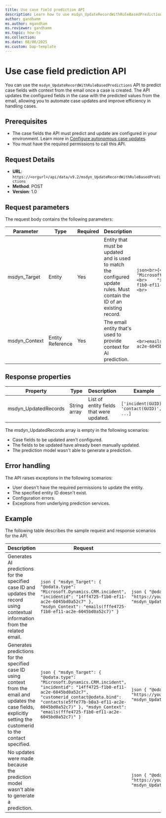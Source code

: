 ```yaml
---
title: Use case field prediction API
description: Learn how to use msdyn_UpdateRecordWithRuleBasedPredictions API to predict case fields with context from the email for a case.
author: gandhamm
ms.author: mgandham
ms.reviewer: gandhamm
ms.topic: how-to 
ms.collection: 
ms.date: 08/08/2025
ms.custom: bap-template 
---
```



# Use case field prediction API

You can use the `msdyn_UpdateRecordWithRuleBasedPredictions` API to predict case fields with context from the email once a case is created. The API updates the configured fields in the case with the predicted values from the email, allowing you to automate case updates and improve efficiency in handling cases.

## Prerequisites

- The case fields the API must predict and update are configured in your environment. Learn more in [Configure autonomous case updates](../administer/set-up-autonomous-case-agents.md).
- You must have the required permissions to call this API.

## Request Details

- **URL**: `https://<orgurl>/api/data/v9.2/msdyn_UpdateRecordWithRuleBasedPredictions`
- **Method**: POST
- **Version**: 1.0

## Request parameters

The request body contains the following parameters:

| Parameter      | Type            | Required | Description                                                                                          | Format                                                                                           |
|----------------|----------------|----------|------------------------------------------------------------------------------------------------------|--------------------------------------------------------------------------------------------------|
| msdyn_Target   | Entity          | Yes      | Entity that must be updated and is used to match the configured update rules. Must contain the ID of an existing record. |<br>```json<br>{<br>    "@odata.type": "Microsoft.Dynamics.CRM.incident",<br>    "incidentid": "14ff4725-f1b0-ef11-ac2e-6045bd0a52c7"<br>}<br>``` |
| msdyn_Context  | Entity Reference| Yes      | The email entity that's used to provide context for AI prediction.| <br>```<br>emails(fffe4725-f1b0-ef11-ac2e-6045bd0a52c7)<br>``` |

## Response properties

| Property | Type | Description | Example |
|----------|------|-------------| -------|
| msdyn_UpdatedRecords | String array | List of entity fields that were updated.| `['incident(GUID)', 'contact(GUID)', ...]` |

The msdyn_UpdatedRecords array is empty in the following scenarios:

- Case fields to be updated aren't configured.
- The fields to be updated have already been manually updated.
- The prediction model wasn't able to generate a prediction.


## Error handling

The API raises exceptions in the following scenarios:

- User doesn't have the required permissions to update the entity.
- The specified entity ID doesn't exist.
- Configuration errors.
- Exceptions from underlying prediction services.

## Example

The following table describes the sample request and response scenarios for the API.

| Description | Request | Response |
|-------------|---------|----------|
| Generates AI predictions for the specified case ID and updates the record using contextual information from the related email. | ```json { "msdyn_Target": { "@odata.type": "Microsoft.Dynamics.CRM.incident", "incidentid": "14ff4725-f1b0-ef11-ac2e-6045bd0a52c7" }, "msdyn_Context": "emails(fffe4725-f1b0-ef11-ac2e-6045bd0a52c7)" } ``` | ```json { "@odata.context": "https://yourorg.crm.dynamics.com/api/data/v9.2/$metadata#Microsoft.Dynamics.CRM.msdyn_UpdateRecordWithRuleBasedPredictionsResponse", "msdyn_UpdatedRecords": [ "incident(c82009d5-8203-f011-9aee-000d3a376aa8)" ] } ``` |
| Generates predictions for the specified case ID using context from the email and updates the case fields, explicitly setting the customerid to the contact specified. | ```json { "msdyn_Target": { "@odata.type": "Microsoft.Dynamics.CRM.incident", "incidentid": "14ff4725-f1b0-ef11-ac2e-6045bd0a52c7", "customerid_contact@odata.bind": "contacts(e5ffe77b-b0a3-ef11-ac2e-6045bd0a52c7)" }, "msdyn_Context": "emails(fffe4725-f1b0-ef11-ac2e-6045bd0a52c7)" } ``` | ```json { "@odata.context": "https://yourorg.crm.dynamics.com/api/data/v9.2/$metadata#Microsoft.Dynamics.CRM.msdyn_UpdateRecordWithRuleBasedPredictionsResponse", "msdyn_UpdatedRecords": [ "incident(c82009d5-8203-f011-9aee-000d3a376aa8)", "contact(313a24c2-8203-f011-9aee-000d3a376aa8)" ] } ``` |
| No updates were made because the prediction model wasn't able to generate a prediction. |  | ```json { "@odata.context": "https://yourorg.crm.dynamics.com/api/data/v9.2/$metadata#Microsoft.Dynamics.CRM.msdyn_UpdateRecordWithRuleBasedPredictionsResponse", "msdyn_UpdatedRecords": [] } ``` |

